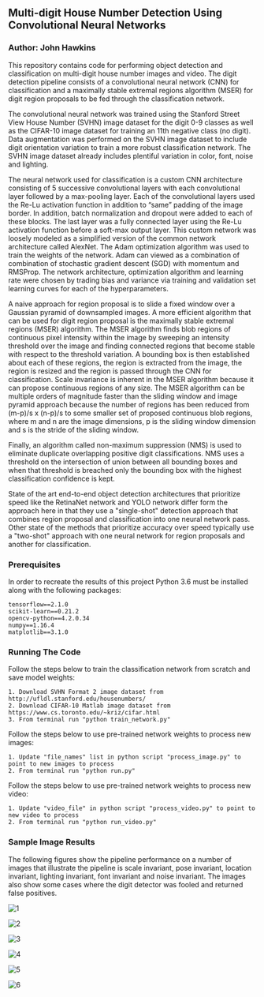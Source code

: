 ## Multi-digit House Number Detection Using Convolutional Neural Networks
### Author: John Hawkins


This repository contains code for performing object detection and classification on multi-digit house number images and video. The digit detection pipeline consists of a convolutional neural network (CNN) for classification and a maximally stable extremal regions algorithm (MSER) for digit region proposals to be fed through the classification network.

The convolutional neural network was trained using the Stanford Street View House Number (SVHN) image dataset for the digit 0-9 classes as well as the CIFAR-10 image dataset for training an 11th negative class (no digit). Data augmentation was performed on the SVHN image dataset to include digit orientation variation to train a more robust classification network. The SVHN image dataset already includes plentiful variation in color, font, noise and lighting.

The neural network used for classification is a custom CNN architecture consisting of 5 successive convolutional layers with each convolutional layer followed by a max-pooling layer. Each of the convolutional layers used the Re-Lu activation function in addition to “same” padding of the image border. In addition, batch normalization and dropout were added to each of these blocks. The last layer was a fully connected layer using the Re-Lu activation function before a soft-max output layer. This custom network was loosely modeled as a simplified version of the common network architecture called AlexNet. The Adam optimization algorithm was used to train the weights of the network. Adam can viewed as a combination of combination of stochastic gradient descent (SGD) with momentum and RMSProp. The network architecture, optimization algorithm and learning rate were chosen by trading bias and variance via training and validation set learning curves for each of the hyperparameters.

A naive approach for region proposal is to slide a fixed window over a Gaussian pyramid of downsampled images. A more efficient algorithm that can be used for digit region proposal is the maximally stable extremal regions (MSER) algorithm. The MSER algorithm finds blob regions of continuous pixel intensity within the image by sweeping an intensity threshold over the image and finding connected regions that become stable with respect to the threshold variation. A bounding box is then established about each of these regions, the region is extracted from the image, the region is resized and the region is passed through the CNN for classification. Scale invariance is inherent in the MSER algorithm because it can propose continuous regions of any size. The MSER algorithm can be multiple orders of magnitude faster than the sliding window and image pyramid approach because the number of regions has been reduced from (m-p)/s x (n-p)/s to some smaller set of proposed continuous blob regions, where m and n are the image dimensions, p is the sliding window dimension and s is the stride of the sliding window.

Finally, an algorithm called non-maximum suppression (NMS) is used to eliminate duplicate overlapping positive digit classifications. NMS uses a threshold on the intersection of union between all bounding boxes and when that threshold is breached only the bounding box with the highest classification confidence is kept.

State of the art end-to-end object detection architectures that prioritize speed like the RetinaNet network and YOLO network differ form the approach here in that they use a "single-shot" detection approach that combines region proposal and classification into one neural network pass. Other state of the methods that prioritize accuracy over speed typically use a "two-shot" approach with one neural network for region proposals and another for classification.

### Prerequisites

In order to recreate the results of this project Python 3.6 must be installed along with the following packages:

```
tensorflow==2.1.0
scikit-learn==0.21.2
opencv-python==4.2.0.34
numpy==1.16.4
matplotlib==3.1.0
```

### Running The Code

Follow the steps below to train the classification network from scratch and save model weights:

```
1. Download SVHN Format 2 image dataset from http://ufldl.stanford.edu/housenumbers/
2. Download CIFAR-10 Matlab image dataset from https://www.cs.toronto.edu/~kriz/cifar.html
3. From terminal run "python train_network.py"
```

Follow the steps below to use pre-trained network weights to process new images:

```
1. Update "file_names" list in python script "process_image.py" to point to new images to process
2. From terminal run "python run.py"
```

Follow the steps below to use pre-trained network weights to process new video:

```
1. Update "video_file" in python script "process_video.py" to point to new video to process
2. From terminal run "python run_video.py"
```

### Sample Image Results

The following figures show the pipeline performance on a number of images that illustrate the pipeline is scale invariant, pose invariant, location invariant, lighting invariant, font invariant and noise invariant. The images also show some cases where the digit detector was fooled and returned false positives.

![1](1.png)

![2](2.png)

![3](3.png)

![4](4.png)

![5](5.png)

![6](6.png)
